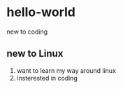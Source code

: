 # hello-world
new to coding
## new to Linux
1. want to learn my way around linux
2. insterested in coding
